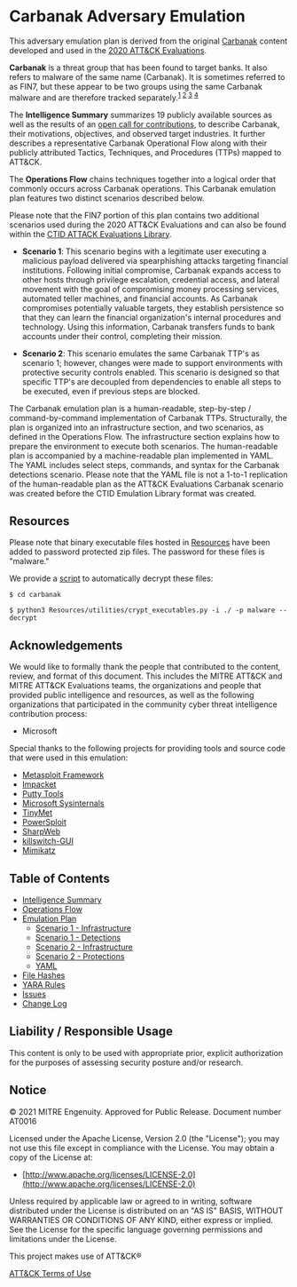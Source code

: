 # Carbanak Adversary Emulation

This adversary emulation plan is derived from the original [Carbanak](https://attack.mitre.org/groups/G0008/) content developed and used in the [2020 ATT&CK Evaluations](https://attackevals.mitre-engenuity.org/carbanak-fin7/).  

**Carbanak** is a threat group that has been found to target banks. It also refers to malware of the same name (Carbanak). It is sometimes referred to as FIN7, but these appear to be two groups using the same Carbanak malware and are therefore tracked separately.<sup>[1](https://www.fireeye.com/blog/threat-research/2017/03/fin7_spear_phishing.html) [2](https://www.fireeye.com/blog/threat-research/2017/04/fin7-phishing-lnk.html) [3](https://www.fireeye.com/blog/threat-research/2017/06/behind-the-carbanak-backdoor.html) [4](https://www.fireeye.com/blog/threat-research/2018/08/fin7-pursuing-an-enigmatic-and-evasive-global-criminal-operation.html) </sup>

The **Intelligence Summary** summarizes 19 publicly available sources as well as the results of an [open call for contributions](https://medium.com/mitre-attack/announcing-2020s-attack-evaluation-6755650b68c2), to describe Carbanak, their motivations, objectives, and observed target industries. It further describes a representative Carbanak Operational Flow along with their publicly attributed Tactics, Techniques, and Procedures (TTPs) mapped to ATT&CK.

The **Operations Flow** chains techniques together into a logical order that commonly occurs across Carbanak operations. This Carbanak emulation plan features two distinct scenarios described below.

Please note that the FIN7 portion of this plan contains two additional scenarios used during the 2020 ATT&CK Evaluations and can also be found within the [CTID ATTACK Evaluations Library](https://github.com/attackevals/ael).

- **Scenario 1**: This scenario begins with a legitimate user executing a malicious payload delivered via spearphishing attacks targeting financial institutions. Following initial compromise, Carbanak expands access to other hosts through privilege escalation, credential access, and lateral movement with the goal of compromising money processing services, automated teller machines, and financial accounts. As Carbanak compromises potentially valuable targets, they establish persistence so that they can learn the financial organization's internal procedures and technology. Using this information, Carbanak transfers funds to bank accounts under their control, completing their mission.

- **Scenario 2**: This scenario emulates the same Carbanak TTP's as scenario 1; however, changes were made to support environments with protective security controls enabled. This scenario is designed so that specific TTP's are decoupled from dependencies to enable all steps to be executed, even if previous steps are blocked.

The Carbanak emulation plan is a human-readable, step-by-step / command-by-command implementation of Carbanak TTPs. Structurally, the plan is organized into an infrastructure section, and two scenarios, as defined in the Operations Flow. The infrastructure section explains how to prepare the environment to execute both scenarios. The human-readable plan is accompanied by a machine-readable plan implemented in YAML. The YAML includes select steps, commands, and syntax for the Carbanak detections scenario. Please note that the YAML file is not a 1-to-1 replication of the human-readable plan as the ATT&CK Evaluations Carbanak scenario was created before the CTID Emulation Library format was created.

## Resources

Please note that binary executable files hosted in [Resources](/Enterprise/carbanak/Resources/) have been added to password protected zip files.  The password for these files is "malware."

We provide a [script](/Enterprise/carbanak/Resources/utilities/crypt_executables.py) to automatically decrypt these files:

```
$ cd carbanak

$ python3 Resources/utilities/crypt_executables.py -i ./ -p malware --decrypt
```

## Acknowledgements

We would like to formally thank the people that contributed to the content, review, and format of this document. This includes the MITRE ATT&CK and MITRE ATT&CK Evaluations teams, the organizations and people that provided public intelligence and resources, as well as the following organizations that participated in the community cyber threat intelligence contribution process:

- Microsoft

Special thanks to the following projects for providing tools and source code that were used in this emulation:

- [Metasploit Framework](https://github.com/rapid7/metasploit-framework)
- [Impacket](https://github.com/SecureAuthCorp/impacket)
- [Putty Tools](https://www.putty.org)
- [Microsoft Sysinternals](https://docs.microsoft.com/en-us/sysinternals/)
- [TinyMet](https://github.com/SherifEldeeb/TinyMet)
- [PowerSploit](https://github.com/PowerShellMafia/PowerSploit)
- [SharpWeb](https://github.com/djhohnstein/SharpWeb)
- [killswitch-GUI](https://github.com/killswitch-GUI/SetWindowsHookEx-Keylogger)
- [Mimikatz](https://github.com/gentilkiwi/mimikatz)

## Table of Contents

- [Intelligence Summary](/carbanak/Intelligence_Summary.md)
- [Operations Flow](/carbanak/Operations_Flow.md)
- [Emulation Plan](/carbanak/Emulation_Plan)
  - [Scenario 1 - Infrastructure](/carbanak/Emulation_Plan/Scenario_1/Infrastructure.md)
  - [Scenario 1 - Detections](/carbanak/Emulation_Plan/Scenario_1)
  - [Scenario 2 - Infrastructure](/carbanak/Emulation_Plan/Scenario_2/Infrastructure.md)
  - [Scenario 2 - Protections](/carbanak/Emulation_Plan/Scenario_2)
  - [YAML](/carbanak/Emulation_Plan/yaml)
- [File Hashes](/carbanak/hashes)
- [YARA Rules](/carbanak/yara-rules)
- [Issues](https://github.com/attackevals/ael/issues)
- [Change Log](/carbanak/CHANGE_LOG.md)

## Liability / Responsible Usage
This content is only to be used with appropriate prior, explicit authorization for the purposes of assessing security posture and/or research.

## Notice
© 2021 MITRE Engenuity. Approved for Public Release. Document number AT0016

Licensed under the Apache License, Version 2.0 (the "License"); you may not use this file except in compliance with the License. You may obtain a copy of the License at:

* [http://www.apache.org/licenses/LICENSE-2.0](http://www.apache.org/licenses/LICENSE-2.0)

Unless required by applicable law or agreed to in writing, software distributed under the License is distributed on an "AS IS" BASIS, WITHOUT WARRANTIES OR CONDITIONS OF ANY KIND, either express or implied. See the License for the specific language governing permissions and limitations under the License.

This project makes use of ATT&CK®

[ATT&CK Terms of Use](https://attack.mitre.org/resources/terms-of-use/)
